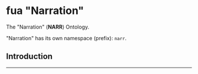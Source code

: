 # fua "Narration"

The "Narration" (**NARR**) Ontology.

"Narration" has its own namespace (prefix): `narr`.

## Introduction

---
